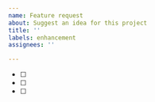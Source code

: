 ```yaml
---
name: Feature request
about: Suggest an idea for this project
title: ''
labels: enhancement
assignees: ''

---
```


- [ ] 
- [ ] 
- [ ]
